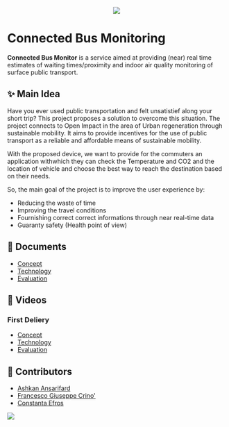 <p align="center">
  <img src="https://github.com/ashkanans-lab/IOTGroupProject/blob/main/img/splash.png">
</p>

# Connected Bus Monitoring
**Connected Bus Monitor** is a service aimed at providing (near) real time estimates of waiting times/proximity and indoor air quality monitoring of surface public transport. 

## ✨ Main Idea
Have you ever used public transportation and felt unsatistief along your short trip? This project proposes a solution to overcome this situation. The project connects to Open Impact in the area of Urban regeneration through sustainable mobility. It aims to provide incentives for the use of public transport as a reliable and affordable means of sustainable mobility.

With the proposed device, we want to provide for the commuters an application withwhich they can check the Temperature and CO2 and the location of vehicle and choose the best way to reach the destination based on their needs. 

So, the main goal of the project is to improve the user experience by:
- Reducing the waste of time 
- Improving the travel conditions
- Fournishing correct correct informations through near real-time data
- Guaranty safety (Health point of view)

## 📄 Documents
- [Concept](https://github.com/ashkanans-lab/IOTGroupProject/blob/main/Concept.md)
- [Technology](https://github.com/ashkanans-lab/IOTGroupProject/blob/main/Technology.md)
- [Evaluation]()

## 🎥 Videos

### First Deliery
- [Concept]()
- [Technology]()
- [Evaluation]()

## 🤝 Contributors

- [Ashkan Ansarifard](https://www.linkedin.com/in/ashkan-ansarifard-6a6326144)
- [Francesco Giuseppe Crino']()
- [Constanta Efros]()

<a href="https://github.com/ashkanans-lab/IOTGroupProject/graphs/contributors">
  <img src="https://contrib.rocks/image?repo=ashkanans-lab/IOTGroupProject" />
</a>
